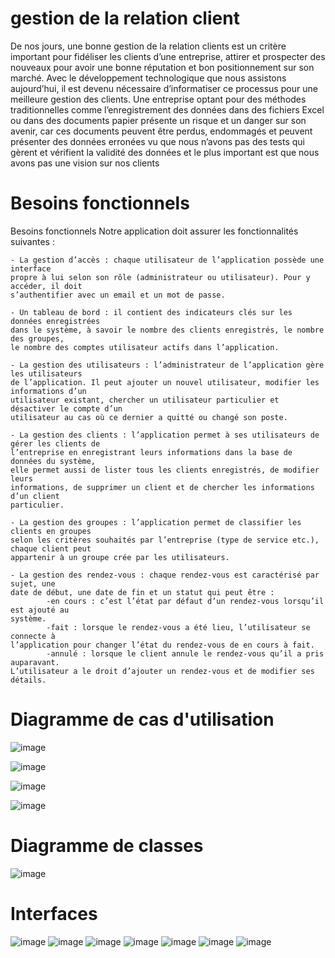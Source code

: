 # gestion de la relation client

De nos jours, une bonne gestion de la relation clients est un critère important pour 
fidéliser les clients d’une entreprise, attirer et prospecter des nouveaux pour avoir une 
bonne réputation et bon positionnement sur son marché.
Avec le développement technologique que nous assistons aujourd’hui, il est devenu 
nécessaire d’informatiser ce processus pour une meilleure gestion des clients. Une entreprise optant pour des méthodes traditionnelles comme l’enregistrement des données 
dans des fichiers Excel ou dans des documents papier présente un risque et un danger sur 
son avenir, car ces documents peuvent être perdus, endommagés et peuvent présenter des 
données erronées vu que nous n’avons pas des tests qui gèrent et vérifient la validité des 
données et le plus important est que nous avons pas une vision sur nos clients
 
# Besoins fonctionnels
Besoins fonctionnels
Notre application doit assurer les fonctionnalités suivantes :
````
- La gestion d’accès : chaque utilisateur de l’application possède une interface
propre à lui selon son rôle (administrateur ou utilisateur). Pour y accéder, il doit
s’authentifier avec un email et un mot de passe.
````
````
- Un tableau de bord : il contient des indicateurs clés sur les données enregistrées
dans le système, à savoir le nombre des clients enregistrés, le nombre des groupes,
le nombre des comptes utilisateur actifs dans l’application.
````
````
- La gestion des utilisateurs : l’administrateur de l’application gère les utilisateurs
de l’application. Il peut ajouter un nouvel utilisateur, modifier les informations d’un
utilisateur existant, chercher un utilisateur particulier et désactiver le compte d’un
utilisateur au cas où ce dernier a quitté ou changé son poste.
````
````
- La gestion des clients : l’application permet à ses utilisateurs de gérer les clients de
l’entreprise en enregistrant leurs informations dans la base de données du système,
elle permet aussi de lister tous les clients enregistrés, de modifier leurs
informations, de supprimer un client et de chercher les informations d’un client
particulier.
````
````
- La gestion des groupes : l’application permet de classifier les clients en groupes
selon les critères souhaités par l’entreprise (type de service etc.), chaque client peut
appartenir à un groupe crée par les utilisateurs.
````
````
- La gestion des rendez-vous : chaque rendez-vous est caractérisé par sujet, une
date de début, une date de fin et un statut qui peut être :
        -en cours : c’est l’état par défaut d’un rendez-vous lorsqu’il est ajouté au
système.
        -fait : lorsque le rendez-vous a été lieu, l’utilisateur se connecte à
l’application pour changer l’état du rendez-vous de en cours à fait.
        -annulé : lorsque le client annule le rendez-vous qu’il a pris auparavant.
L’utilisateur a le droit d’ajouter un rendez-vous et de modifier ses détails.
````
# Diagramme de cas d'utilisation

![image](https://github.com/loukili-imane/gestion-de-la-relation-client/assets/93887037/5b7b2917-6504-40b1-adb5-abcf3d26b696)

![image](https://github.com/loukili-imane/gestion-de-la-relation-client/assets/93887037/a1f87020-f1ee-4185-9d8d-dc161653dd42)

![image](https://github.com/loukili-imane/gestion-de-la-relation-client/assets/93887037/1275ec9a-3d14-489e-a952-5d014118ffee)

![image](https://github.com/loukili-imane/gestion-de-la-relation-client/assets/93887037/d6315bd7-8cab-471a-950d-32104a0d233f)


# Diagramme de classes

![image](https://github.com/loukili-imane/gestion-de-la-relation-client/assets/93887037/98f418de-89e8-42cb-8d12-a80dfc9e197f)

# Interfaces
![image](https://github.com/loukili-imane/gestion-de-la-relation-client/assets/93887037/ca238a99-dd41-4806-a3aa-b7f12a3003c5)
![image](https://github.com/loukili-imane/gestion-de-la-relation-client/assets/93887037/4d766366-1d6f-44d5-b042-0ea537e2453c)
![image](https://github.com/loukili-imane/gestion-de-la-relation-client/assets/93887037/ea0bfae3-0c1d-47cd-b5c2-9ab2335ec736)
![image](https://github.com/loukili-imane/gestion-de-la-relation-client/assets/93887037/b4637297-9c8e-49d4-985b-b5647903ca1d)
![image](https://github.com/loukili-imane/gestion-de-la-relation-client/assets/93887037/88f2f9cb-b9ff-4796-bc34-35657908bab9)
![image](https://github.com/loukili-imane/gestion-de-la-relation-client/assets/93887037/2f8d981f-49d4-4c47-9403-f86f24c19999)
![image](https://github.com/loukili-imane/gestion-de-la-relation-client/assets/93887037/8e10b34b-4373-4895-9168-e4376d0ccc99)





